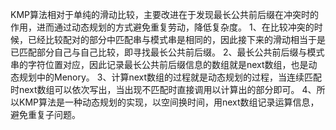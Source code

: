 KMP算法相对于单纯的滑动比较，主要改进在于发现最长公共前后缀在冲突时的作用，进而通过动态规划的方式避免重复劳动，降低复杂度。
1、在比较冲突的时候，已经比较配对的部分中匹配串与模式串是相同的，因此接下来的滑动相当于是已匹配部分自己与自己比较，即寻找最长公共前后缀。
2、最长公共前后缀与模式串的字符位置对应，因此记录最长公共前后缀信息的数组就是next数组，也是动态规划中的Menory。
3、计算next数组的过程就是动态规划的过程，当连续匹配时next数组可以依次写出，当出现不匹配时直接调用以计算出的部分即可。
4、所以KMP算法是一种动态规划的实现，以空间换时间，用next数组记录运算信息，避免重复子问题。
